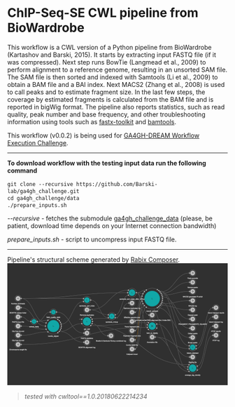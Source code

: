 # ChIP-Seq-SE CWL pipeline from BioWardrobe 

This workflow is a CWL version of a Python pipeline from BioWardrobe (Kartashov and Barski, 2015).
It starts by extracting input FASTQ file (if it was compressed). Next step runs
BowTie (Langmead et al., 2009) to perform alignment to a reference genome,
resulting in an unsorted SAM file. The SAM file is then sorted and indexed with Samtools
(Li et al., 2009) to obtain a BAM file and a BAI index. Next MACS2 (Zhang et al., 2008)
is used to call peaks and to estimate fragment size. In the last few steps, the coverage
by estimated fragments is calculated from the BAM file and is reported in bigWig format.
The pipeline also reports statistics, such as read quality, peak number and base frequency,
and other troubleshooting information using tools such as
[fastx-toolkit](http://hannonlab.cshl.edu/fastx_toolkit/) and
[bamtools](https://github.com/pezmaster31/bamtools).

This workflow (v0.0.2) is being used for
[GA4GH-DREAM Workflow Execution Challenge](https://www.synapse.org/#!Synapse:syn8507133/wiki/415976).

___

**To download workflow with the testing input data run the following command**
```
git clone --recursive https://github.com/Barski-lab/ga4gh_challenge.git
cd ga4gh_challenge/data
./prepare_inputs.sh
```
*--recursive* - fetches the submodule [ga4gh_challenge_data](https://github.com/michael-kotliar/ga4gh_challenge_data)
(please, be patient, download time depends on your Internet connection bandwidth)

*prepare_inputs.sh* - script to uncompress input FASTQ file.

___

Pipeline's structural scheme generated by [Rabix Composer](http://rabix.io/).
![Workflow scheme](docs/workflow_sheme.png)


> *tested with cwltool==1.0.20180622214234*
